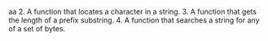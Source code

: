 aa
2. A function that locates a character in a string.
3. A function that gets the length of a prefix substring.
4. A function that searches a string for any of a set of bytes.
